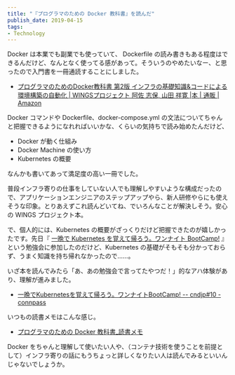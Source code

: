 ```yaml
---
title: "『プログラマのための Docker 教科書』を読んだ"
publish_date: 2019-04-15
tags:
- Technology
---
```


Docker は本業でも副業でも使っていて、 Dockerfile
の読み書きもある程度はできるんだけど、なんとなく使ってる感があって。そういうのやめたいなー、と思ったので入門書を一冊通読することにしました。

- [プログラマのためのDocker教科書 第2版 インフラの基礎知識&コードによる環境構築の自動化 | WINGSプロジェクト 阿佐 志保, 山田 祥寛 |本 | 通販 | Amazon](https://www.amazon.co.jp/dp/4798153222/)

Docker コマンドや Dockerfile、docker-compose.yml
の文法についてちゃんと把握できるようになれればいいかな、くらいの気持ちで読み始めたんだけど、

- Docker が動く仕組み
- Docker Machine の使い方
- Kubernetes の概要

なんかも書いてあって満足度の高い一冊でした。

普段インフラ寄りの仕事をしていない人でも理解しやすいような構成だったので、アプリケーションエンジニアのステップアップやら、新人研修やらにも使えそうな印象。とりあえずこれ読んどいてね、でいろんなことが解決しそう。安心の
WINGS プロジェクト本。

で、個人的には、Kubernetes
の概要がざっくりだけど把握できたのが嬉しかったです。先日『
[一晩で Kubernetes を覚えて帰ろう。ワンナイト BootCamp!](https://cnd.connpass.com/event/123046)
』という勉強会に参加したのだけど、Kubernetes
の基礎がそもそも分かっておらず、うまく知識を持ち帰れなかったので……。

いざ本を読んでみたら「あ、あの勉強会で言ってたやつだ！」的なアハ体験があり、理解が進みました。

- [一晩でKubernetesを覚えて帰ろう。ワンナイトBootCamp! -- cndjp#10 - connpass](https://cnd.connpass.com/event/123046/)

いつもの読書メモはこんな感じ。

- [プログラマのための Docker 教科書_読書メモ](https://gist.github.com/gushernobindsme/4b5a7c4abb5ac02f1d4d766bee8e5971)

Docker
をちゃんと理解して使いたい人や、（コンテナ技術を使うことを前提として）インフラ寄りの話にもうちょっと詳しくなりたい人は読んでみるといいんじゃないでしょうか。
